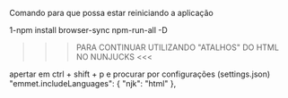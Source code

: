 Comando para que possa estar reiniciando a aplicação

1-npm install browser-sync npm-run-all -D

>>> PARA CONTINUAR UTILIZANDO "ATALHOS" DO HTML NO NUNJUCKS <<<

apertar em ctrl + shift + p e procurar por configurações (settings.json)
"emmet.includeLanguages": {
  "njk": "html"
},